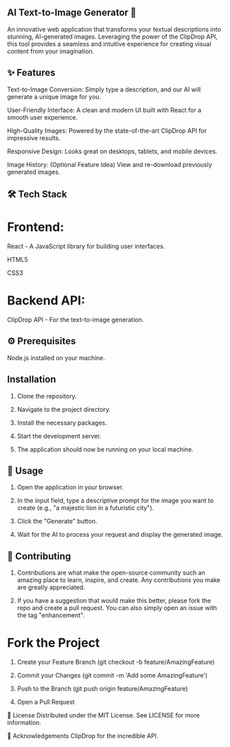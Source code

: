 ## AI Text-to-Image Generator 🎨

An innovative web application that transforms your textual descriptions into stunning, AI-generated images. Leveraging the power of the ClipDrop API, this tool provides a seamless and intuitive experience for creating visual content from your imagination.

## ✨ Features

Text-to-Image Conversion: Simply type a description, and our AI will generate a unique image for you.

User-Friendly Interface: A clean and modern UI built with React for a smooth user experience.

High-Quality Images: Powered by the state-of-the-art ClipDrop API for impressive results.

Responsive Design: Looks great on desktops, tablets, and mobile devices.

Image History: (Optional Feature Idea) View and re-download previously generated images.

## 🛠️ Tech Stack

# Frontend:

React - A JavaScript library for building user interfaces.

HTML5

CSS3

# Backend API:

ClipDrop API - For the text-to-image generation.

## ⚙️ Prerequisites

Node.js installed on your machine.


## Installation

1. Clone the repository.

2. Navigate to the project directory.

3. Install the necessary packages.

4. Start the development server.

5. The application should now be running on your local machine.

## 📖 Usage

1. Open the application in your browser.

2. In the input field, type a descriptive prompt for the image you want to create (e.g., "a majestic lion in a futuristic city").

3. Click the "Generate" button.

4. Wait for the AI to process your request and display the generated image.

## 🤝 Contributing 

1. Contributions are what make the open-source community such an amazing place to learn, inspire, and create. Any contributions you make are greatly appreciated.

2. If you have a suggestion that would make this better, please fork the repo and create a pull request. You can also simply open an issue with the tag "enhancement".

# Fork the Project

1. Create your Feature Branch (git checkout -b feature/AmazingFeature)

2. Commit your Changes (git commit -m 'Add some AmazingFeature')

3. Push to the Branch (git push origin feature/AmazingFeature)

4. Open a Pull Request

📜 License
Distributed under the MIT License. See LICENSE for more information.

🙏 Acknowledgements
ClipDrop for the incredible API.
